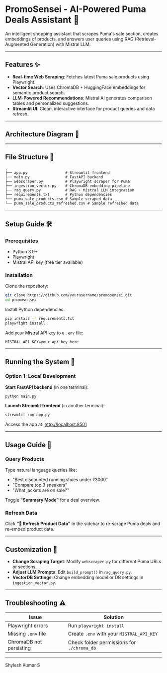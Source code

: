 
# PromoSensei - AI-Powered Puma Deals Assistant 🚀

An intelligent shopping assistant that scrapes Puma's sale section, creates embeddings of products, and answers user queries using RAG (Retrieval-Augmented Generation) with Mistral LLM.

---

## Features ✨

- **Real-time Web Scraping**: Fetches latest Puma sale products using Playwright.
- **Vector Search**: Uses ChromaDB + HuggingFace embeddings for semantic product search.
- **LLM-Powered Recommendations**: Mistral AI generates comparison tables and personalized suggestions.
- **Streamlit UI**: Clean, interactive interface for product queries and data refresh.

---

## Architecture Diagram 📐

---

## File Structure 📂

```
.
├── app.py                 # Streamlit frontend
├── main.py                # FastAPI backend
├── webscraper.py          # Playwright scraper for Puma
├── ingestion_vector.py    # ChromaDB embedding pipeline
├── rag_query.py           # RAG + Mistral LLM integration
├── requirements.txt       # Python dependencies
└── puma_sale_products.csv # Sample scraped data
└── puma_sale_products_refreshed.csv # Sample refreshed data
```

---

## Setup Guide 🛠️

### Prerequisites

- Python 3.9+
- Playwright
- Mistral API key (free tier available)

### Installation

Clone the repository:

```bash
git clone https://github.com/yourusername/promosensei.git
cd promosensei
```

Install Python dependencies:

```bash
pip install -r requirements.txt
playwright install
```

Add your Mistral API key to a `.env` file:

```env
MISTRAL_API_KEY=your_api_key_here
```

---

## Running the System 🏃

### Option 1: Local Development

**Start FastAPI backend** (in one terminal):

```bash
python main.py
```

**Launch Streamlit frontend** (in another terminal):

```bash
streamlit run app.py
```

Access the app at: [http://localhost:8501](http://localhost:8501)

---

## Usage Guide 📖

### Query Products

Type natural language queries like:
- "Best discounted running shoes under ₹3000"
- "Compare top 3 sneakers"
- "What jackets are on sale?"

Toggle **"Summary Mode"** for a deal overview.

### Refresh Data

Click **"🔄 Refresh Product Data"** in the sidebar to re-scrape Puma deals and re-embed product data.

---

## Customization 🔧

- **Change Scraping Target**: Modify `webscraper.py` for different Puma URLs or sections.
- **Adjust LLM Prompts**: Edit `build_prompt()` in `rag_query.py`.
- **VectorDB Settings**: Change embedding model or DB settings in `ingestion_vector.py`.

---

## Troubleshooting ⚠️

| Issue                        | Solution                                  |
|-----------------------------|-------------------------------------------|
| Playwright errors           | Run `playwright install`                  |
| Missing `.env` file         | Create `.env` with your `MISTRAL_API_KEY` |
| ChromaDB not persisting     | Check folder permissions for `./chroma_db` |

---

Shylesh Kumar S
